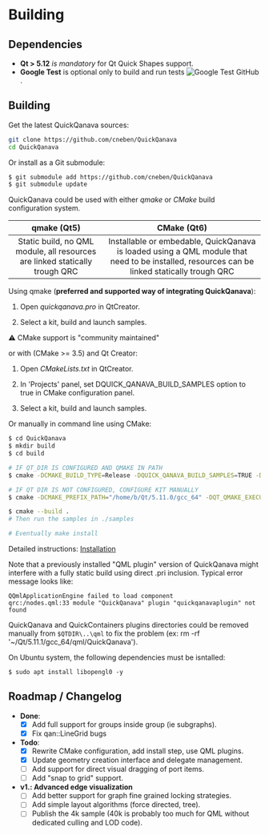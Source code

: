 # Building

## Dependencies

- **Qt > 5.12** _is mandatory_ for Qt Quick Shapes support.
- **Google Test** is optional only to build and run tests ![Google Test GitHub](https://github.com/google/googletest).


## Building 

Get the latest QuickQanava sources:

```sh
git clone https://github.com/cneben/QuickQanava
cd QuickQanava
```

Or install as a Git submodule:

```sh
$ git submodule add https://github.com/cneben/QuickQanava
$ git submodule update
```

QuickQanava could be used with either _qmake_ or _CMake_ build configuration system.

| qmake (Qt5)          | CMake (Qt6)       | 
| :---:                | :---:             | 
| Static build, no QML module, all resources are linked statically trough QRC | Installable or embedable, QuickQanava is loaded using a QML module that need to be installed, resources can be linked statically trough QRC | 


Using qmake (**preferred and supported way of integrating QuickQanava**):

1. Open _quickqanava.pro_ in QtCreator.

2. Select a kit, build and launch samples.


:warning: CMake support is "community maintained"

or with (CMake >= 3.5) and Qt Creator:

1. Open _CMakeLists.txt_ in QtCreator.

2. In 'Projects' panel, set DQUICK_QANAVA_BUILD_SAMPLES option to true in CMake configuration panel.

3. Select a kit, build and launch samples.

Or manually in command line using CMake:

```sh
$ cd QuickQanava
$ mkdir build
$ cd build

# IF QT_DIR IS CONFIGURED AND QMAKE IN PATH
$ cmake -DCMAKE_BUILD_TYPE=Release -DQUICK_QANAVA_BUILD_SAMPLES=TRUE -DBUILD_STATIC_QRC=TRUE ..

# IF QT DIR IS NOT CONFIGURED, CONFIGURE KIT MANUALLY
$ cmake -DCMAKE_PREFIX_PATH="/home/b/Qt/5.11.0/gcc_64" -DQT_QMAKE_EXECUTABLE="/home/b/Qt/5.11.0/gcc_64/bin/qmake"  -DQUICK_QANAVA_BUILD_SAMPLES=TRUE -DBUILD_STATIC_QRC=TRUE ../QuickQanava/

$ cmake --build .
# Then run the samples in ./samples

# Eventually make install
```

Detailed instructions:  [Installation](http://cneben.github.io/QuickQanava/installation/index.html)

Note that a previously installed "QML plugin" version of QuickQanava might interfere with a fully static build using direct .pri inclusion. Typical error message looks like:

```
QQmlApplicationEngine failed to load component
qrc:/nodes.qml:33 module "QuickQanava" plugin "quickqanavaplugin" not found
```

QuickQanava and QuickContainers plugins directories could be removed manually from `$QTDIR\..\qml` to fix the problem (ex: rm -rf '~/Qt/5.11.1/gcc_64/qml/QuickQanava').

On Ubuntu system, the following dependencies must be isntalled:
```
$ sudo apt install libopengl0 -y
```

## Roadmap / Changelog

  - **Done**:
    - [X] Add full support for groups inside group (ie subgraphs).
    - [X] Fix qan::LineGrid bugs
  - **Todo**:
    - [X] Rewrite CMake configuration, add install step, use QML plugins.
    - [X] Update geometry creation interface and delegate management.
    - [ ] Add support for direct visual dragging of port items.
    - [ ] Add "snap to grid" support.
  - **v1.: Advanced edge visualization**
    - [ ] Add better support for graph fine grained locking strategies.
    - [ ] Add simple layout algorithms (force directed, tree).
    - [ ] Publish the 4k sample (40k is probably too much for QML without dedicated culling and LOD code).
